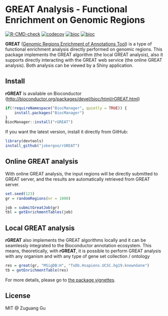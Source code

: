 # GREAT Analysis - Functional Enrichment on Genomic Regions

[![R-CMD-check](https://github.com/jokergoo/rGREAT/workflows/R-CMD-check/badge.svg)](https://github.com/jokergoo/rGREAT/actions)
[![codecov](https://img.shields.io/codecov/c/github/jokergoo/rGREAT.svg)](https://codecov.io/github/jokergoo/rGREAT)
[![bioc](https://bioconductor.org/shields/downloads/devel/rGREAT.svg)](https://bioconductor.org/packages/stats/bioc/rGREAT/) 
[![bioc](http://www.bioconductor.org/shields/years-in-bioc/rGREAT.svg)](http://bioconductor.org/packages/devel/bioc/html/rGREAT.html)


**GREAT** ([Genomic Regions Enrichment of Annotations Tool](http://great.stanford.edu)) is a type of
functional enrichment analysis directly performed on genomic regions. This package 
implements the GREAT algorithm (the local GREAT analysis), also it supports directly 
interacting with the GREAT web service (the online GREAT analysis). Both analysis 
can be viewed by a Shiny application.

## Install

**rGREAT** is available on Bioconductor (http://bioconductor.org/packages/devel/bioc/html/rGREAT.html)

```r
if(!requireNamespace("BiocManager", quietly = TRUE)) {
    install.packages("BiocManager")
}
BiocManager::install("rGREAT")
```

If you want the latest version, install it directly from GitHub:

```r
library(devtools)
install_github("jokergoo/rGREAT")
```

## Online GREAT analysis

With online GREAT analysis, the input regions will be directly submitted to GREAT server, and the results
are automatically retrieved from GREAT server.

```r
set.seed(123)
gr = randomRegions(nr = 1000)

job = submitGreatJob(gr)
tbl = getEnrichmentTables(job)
```

## Local GREAT analysis

**rGREAT** also implements the GREAT algorithms locally and it can be seamlessly integrated
to the Bioconductor annotation ecosystem. This means, theoretically, with **rGREAT**, it is possible to perform GREAT analysis
with any organism and with any type of gene set collection / ontology

```r
res = great(gr, "MSigDB:H", "TxDb.Hsapiens.UCSC.hg19.knownGene")
tb = getEnrichmentTable(res)
```

For more details, please go to [the package vignettes](https://jokergoo.github.io/rGREAT/).

## License

MIT @ Zuguang Gu
